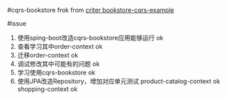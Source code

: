 #cqrs-bookstore
frok from [criter bookstore-cqrs-example](https://github.com/citerus/bookstore-cqrs-example.git)

#issue
1. 使用sping-boot改造cqrs-bookstore应用能够运行  ok
2. 查看学习其中order-context ok
3. 迁移order-context ok
4. 调试修改其中可能有的问题  ok
5. 学习使用cqrs-bookstore ok 
6. 使用JPA改造Repository，增加对应单元测试
   product-catalog-context ok
   shopping-context ok